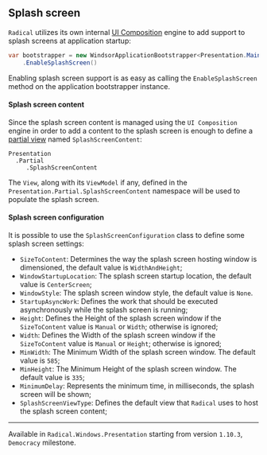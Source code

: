 ## Splash screen

`Radical` utilizes its own internal [UI Composition](../ui-composition/index.md) engine to add support to splash screens at application startup:

```csharp
var bootstrapper = new WindsorApplicationBootstrapper<Presentation.MainView>()
    .EnableSplashScreen()
```

Enabling splash screen support is as easy as calling the `EnableSplashScreen` method on the application bootstrapper instance.

#### Splash screen content

Since the splash screen content is managed using the `UI Composition` engine in order to add a content to the splash screen is enough to define a [partial view](../ui-composition/index.md#automatic-aka-partial-regions) named `SplashScreenContent`:

```
Presentation
  .Partial
     .SplashScreenContent
```

The `View`, along with its `ViewModel` if any, defined in the `Presentation.Partial.SplashScreenContent` namespace will be used to populate the splash screen.

#### Splash screen configuration

It is possible to use the `SplashScreenConfiguration` class to define some splash screen settings:

* `SizeToContent`: Determines the way the splash screen hosting window is dimensioned, the default value is `WidthAndHeight`;
* `WindowStartupLocation`: The splash screen startup location, the default value is `CenterScreen`;
* `WindowStyle`: The splash screen window style, the default value is `None`.
* `StartupAsyncWork`: Defines the work that should be executed asynchronously while the splash screen is running;
* `Height`: Defines the Height of the splash screen window if the `SizeToContent` value is `Manual` or `Width`; otherwise is ignored;
* `Width`: Defines the Width of the splash screen window if the `SizeToContent` value is `Manual` or `Height`; otherwise is ignored;
* `MinWidth`: The Minimum Width of the splash screen window. The default value is `585`;
* `MinHeight`: The Minimum Height of the splash screen window. The default value is `335`;
* `MinimumDelay`: Represents the minimum time, in milliseconds, the splash screen will be shown; 
* `SplashScreenViewType`: Defines the default view that `Radical` uses to host the splash screen content;

------

Available in `Radical.Windows.Presentation` starting from version `1.10.3`, `Democracy` milestone.
